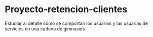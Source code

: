 # Proyecto-retencion-clientes
Estudiar al detalle cómo se comportan los usuarios y las usuarias de servicios en una cadena de gimnasios
